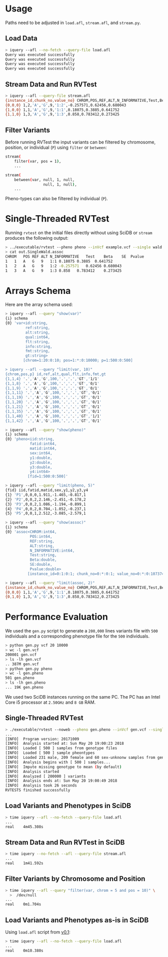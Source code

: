 # Usage

Paths need to be adjusted in `load.afl`, `stream.afl`, and `stream.py`.

## Load Data

```bash
> iquery --afl --no-fetch --query-file load.afl
Query was executed successfully
Query was executed successfully
Query was executed successfully
Query was executed successfully
```

## Stream Data and Run RVTest

```bash
> iquery --afl --query-file stream.afl
{instance_id,chunk_no,value_no} CHROM,POS,REF,ALT,N_INFORMATIVE,Test,Beta,SE,Pvalue
{0,0,0} 1,2,'A','G',9,'1:2',-0.257571,0.62456,0.680043
{1,0,0} 1,1,'A','G',9,'1:1',0.18075,0.3885,0.641752
{1,1,0} 1,3,'A','G',9,'1:3',0.858,0.783412,0.273425
```

## Filter Variants

Before running RVTest the input variants can be filtered by
chromosome, position, or individual (`P`) using `filter` or `between`:

```bash
stream(
    filter(var, pos = 1),
    ...
```

```bash
stream(
    between(var, null, 1, null,
                 null, 1, null),
    ...
```

Pheno-types can also be filtered by individual (`P`).

# Single-Threaded RVTest

Running `rvtest` on the initial files directly without using SciDB or
`stream` produces the following output:

```bash
> ../executable/rvtest --pheno pheno --inVcf example.vcf --single wald --out out
> cat out.SingleWald.assoc
CHROM	POS	REF	ALT	N_INFORMATIVE	Test	Beta	SE	Pvalue
1	1	A	G	9	1:1	0.18075	0.3885	0.641752
1	2	A	G	9	1:2	-0.257571	0.62456	0.680043
1	3	A	G	9	1:3	0.858	0.783412	0.273425
```

# Arrays Schema

Here are the array schema used:

```bash
> iquery --afl --query "show(var)"
{i} schema
{0} 'var<id:string,
         ref:string,
         alt:string,
         qual:int64,
         flt:string,
         info:string,
         fmt:string,
         gt:string>
        [chrom=1:20:0:10; pos=1:*:0:10000; p=1:500:0:500]

> iquery --afl --query "limit(var, 10)"
{chrom,pos,p} id,ref,alt,qual,flt,info,fmt,gt
{1,1,4} '.','A','G',100,'.','.','GT','1/1'
{1,1,8} '.','A','G',100,'.','.','GT','0/1'
{1,1,9} '.','A','G',100,'.','.','GT','0/1'
{1,1,11} '.','A','G',100,'.','.','GT','0/1'
{1,1,19} '.','A','G',100,'.','.','GT','0/1'
{1,1,20} '.','A','G',100,'.','.','GT','0/1'
{1,1,21} '.','A','G',100,'.','.','GT','0/1'
{1,1,35} '.','A','G',100,'.','.','GT','0/1'
{1,1,40} '.','A','G',100,'.','.','GT','1/1'
{1,1,42} '.','A','G',100,'.','.','GT','0/1'
```

```bash
> iquery --afl --query "show(pheno)"
{i} schema
{0} 'pheno<iid:string,
           fatid:int64,
           matid:int64,
           sex:int64,
           y1:double,
           y2:double,
           y3:double,
           y4:int64>
          [fid=1:500:0:500]'

> iquery --afl --query "limit(pheno, 5)"
{fid} iid,fatid,matid,sex,y1,y2,y3,y4
{1} 'P1',0,0,0,1.911,-1.465,-0.817,1
{2} 'P2',0,0,2,2.146,-2.451,-0.178,2
{3} 'P3',0,0,2,1.086,-1.194,-0.899,1
{4} 'P4',0,0,2,0.704,-1.052,-0.237,1
{5} 'P5',0,0,1,2.512,-3.085,-2.579,1
```

```bash
> iquery --afl --query "show(assoc)"
{i} schema
{0} 'assoc<CHROM:int64,
           POS:int64,
           REF:string,
           ALT:string,
           N_INFORMATIVE:int64,
           Test:string,
           Beta:double,
           SE:double,
           Pvalue:double>
          [instance_id=0:1:0:1; chunk_no=0:*:0:1; value_no=0:*:0:1073741824]'

> iquery --afl --query "limit(assoc, 2)"
{instance_id,chunk_no,value_no} CHROM,POS,REF,ALT,N_INFORMATIVE,Test,Beta,SE,Pvalue
{0,0,0} 1,1,'A','G',9,'1:1',0.18075,0.3885,0.641752
{0,1,0} 1,3,'A','G',9,'1:3',0.858,0.783412,0.273425
```

# Performance Evaluation

We used the `gen.py` script to generate a `200,000` lines variants
file with `500` individuals and a corresponding phenotype file for the
`500` individuals.

```bash
> python gen.py vcf 20 10000
> wc -l gen.vcf
200001 gen.vcf
> ls -lh gen.vcf
.. 387M gen.vcf
> python gen.py pheno
> wc -l gen.pheno
501 gen.pheno
> ls -lh gen.pheno
... 19K gen.pheno
```

We used two SciDB instances running on the same PC. The PC has an
Intel Core i5 processor at `2.50GHz` and `8 GB` RAM.

## Single-Threaded RVTest

```bash
> ./executable/rvtest --noweb --pheno gen.pheno --inVcf gen.vcf --single wald --out out
...
[INFO]	Program version: 20171009
[INFO]	Analysis started at: Sun May 20 19:00:23 2018
[INFO]	Loaded [ 500 ] samples from genotype files
[INFO]	Loaded [ 500 ] sample pheontypes
[INFO]	Loaded 231 male, 209 female and 60 sex-unknonw samples from gen.pheno
[INFO]	Analysis begins with [ 500 ] samples...
[INFO]	Impute missing genotype to mean (by default)
[INFO]	Analysis started
[INFO]	Analyzed [ 200000 ] variants
[INFO]	Analysis ends at: Sun May 20 19:00:49 2018
[INFO]	Analysis took 26 seconds
RVTESTS finished successfully
```

## Load Variants and Phenotypes in SciDB

```bash
> time iquery --afl --no-fetch --query-file load.afl
...
real	4m45.308s
```

## Stream Data and Run RVTest in SciDB

```bash
> time iquery --no-fetch --afl --query-file stream.afl
...
real	1m41.592s
```

## Filter Variants by Chromosome and Position

```bash
> time iquery --afl --query "filter(var, chrom = 5 and pos = 10)" \
  >  /dev/null
...
real	0m1.704s
```

## Load Variants and Phenotypes as-is in SciDB

Using `load.afl` script from [v0.1](../../tree/v0.1):

```bash
> time iquery --afl --no-fetch --query-file load.afl
...
real	0m10.380s
```
